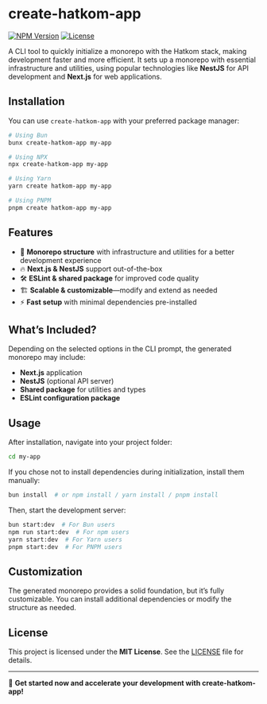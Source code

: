 # create-hatkom-app

[![NPM Version](https://img.shields.io/npm/v/create-hatkom-app.svg)](https://www.npmjs.com/package/create-hatkom-app)
[![License](https://img.shields.io/npm/l/create-hatkom-app.svg)](https://github.com/Hatkom-io/create-hatkom-app/blob/main/LICENSE)


A CLI tool to quickly initialize a monorepo with the Hatkom stack, making development faster and more efficient. It sets up a monorepo with essential infrastructure and utilities, using popular technologies like **NestJS** for API development and **Next.js** for web applications.

## Installation

You can use `create-hatkom-app` with your preferred package manager:

```bash
# Using Bun
bunx create-hatkom-app my-app

# Using NPX
npx create-hatkom-app my-app

# Using Yarn
yarn create hatkom-app my-app

# Using PNPM
pnpm create hatkom-app my-app
```

## Features

- 🚀 **Monorepo structure** with infrastructure and utilities for a better development experience
- 🔥 **Next.js & NestJS** support out-of-the-box
- 🛠 **ESLint & shared package** for improved code quality
- 🏗 **Scalable & customizable**—modify and extend as needed
- ⚡ **Fast setup** with minimal dependencies pre-installed

## What’s Included?

Depending on the selected options in the CLI prompt, the generated monorepo may include:

- **Next.js** application
- **NestJS** (optional API server)
- **Shared package** for utilities and types
- **ESLint configuration package**

## Usage

After installation, navigate into your project folder:

```bash
cd my-app
```

If you chose not to install dependencies during initialization, install them manually:

```bash
bun install  # or npm install / yarn install / pnpm install
```

Then, start the development server:

```bash
bun start:dev  # For Bun users
npm run start:dev  # For npm users
yarn start:dev  # For Yarn users
pnpm start:dev  # For PNPM users
```

## Customization

The generated monorepo provides a solid foundation, but it’s fully customizable. You can install additional dependencies or modify the structure as needed.

## License

This project is licensed under the **MIT License**. See the [LICENSE](LICENSE) file for details.

---

🚀 **Get started now and accelerate your development with create-hatkom-app!**
